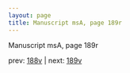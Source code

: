 ```yaml
---
layout: page
title: Manuscript msA, page 189r
---
```


Manuscript msA, page 189r

prev:  [188v](../188v) | next:  [189v](../189v)